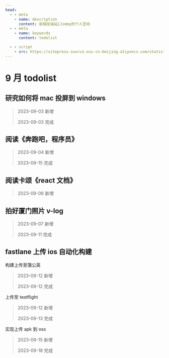 ```yaml
---
head:
  - - meta
    - name: description
      content: 前端加油站|Jimmy的个人空间
  - - meta
    - name: keywords
      content: todolist

  - - script
    - src: https://vitepress-source.oss-cn-beijing.aliyuncs.com/statistics.js
---
```


# 9 月 todolist

## 研究如何将 mac 投屏到 windows

> 2023-09-03 新增
>
> 2023-09-03 完成

## 阅读《奔跑吧，程序员》

> 2023-09-04 新增
>
> 2023-09-15 完成

## 阅读卡颂《react 文档》

> 2023-09-06 新增

## 拍好厦门照片 v-log

> 2023-09-07 新增
>
> 2023-09-11 完成

## fastlane 上传 ios 自动化构建

构建上传至蒲公英

> 2023-09-12 新增
>
> 2023-09-12 完成

上传至 testflight

> 2023-09-12 新增
>
> 2023-09-13 完成

实现上传 apk 到 oss

> 2023-09-15 新增
>
> 2023-09-18 完成
